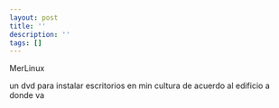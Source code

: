 ```yaml
---
layout: post
title: ''
description: ''
tags: []
---
```


MerLinux

un dvd para instalar escritorios en min cultura
de acuerdo al edificio a donde va
